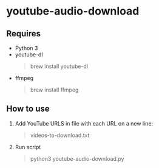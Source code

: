 
# youtube-audio-download

## Requires 
* Python 3
* youtube-dl
	> brew install youtube-dl
* ffmpeg
	> brew install ffmpeg
## How to use
1. Add YouTube URLS in file with each URL on a new line:
	> videos-to-download.txt
2. Run script
	> python3 youtube-audio-download.py